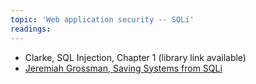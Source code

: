 ```yaml
---
topic: 'Web application security -- SQLi'
readings:
---
```

- Clarke, SQL Injection, Chapter 1 (library link available)
- [Jeremiah Grossman, Saving Systems from SQLi](https://www.whitehatsec.com/blog/saving-systems-from-sqli/)
